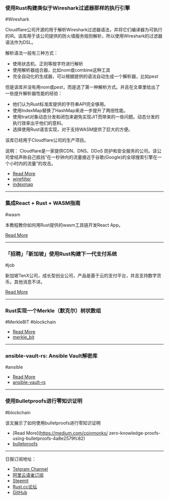 ### 使用Rust构建类似于Wireshark过滤器那样的执行引擎

#Wireshark

Cloudflare公司开源的用于解析Wireshark过滤器语法，并将它们编译器为可执行的IR。该库用于该公司提供的防火墙服务规则解析，所以使用Wireshark的过滤器语法作为DSL。

解析语法一般有三种方式：

- 使用状态机、正则等按字符进行解析
- 使用解析器组合器，比如nom或combine这种工具
- 完全自动化的生成器，可以根据提供的语法自动生成一个解析器，比如pest


但是该库并没有用nom或pest，而是选了第一种解析方式。并且在文章里给出了一些提升解析器性能的经验：

- 他们认为Rust标准库提供的字符串API完全够用。
- 使用IndexMap替换了HashMap来进一步提升了两倍性能。
- 使用trait对象动态分发和闭包来避免实现JIT而带来的一些问题。动态分发的执行效率出乎他们的意料。
- 选择使用Rust语言实现，对于支持WASM提供了巨大的方便。

该库已经用于Cloudflare公司的生产项目。

说明： Cloudflare是一家提供CDN、DNS、DDoS 防护和安全服务的公司。该公司曾经声称自己抵挡“在一秒钟内的流量接近于谷歌(Google)的全球搜索引擎在一个小时内的流量”的攻击。

- [Read More](https://blog.cloudflare.com/building-fast-interpreters-in-rust/)
- [wirefilter](https://github.com/cloudflare/wirefilter)
- [indexmap](https://github.com/bluss/indexmap)

---

### 集成React + Rust + WASM指南

#wasm

本教程教你如何用Rust提供的wasm工具链开发React App。

[Read More](https://prestonrichey.com/blog/react-rust-wasm/)

---

### 「招聘」「新加坡」使用Rust构建下一代支付系统

#job

新加坡TenX公司，成长型创业公司，产品是基于云的支付平台，并且支持数字货币。其他消息不详。

[Read More](https://functional.works-hub.com/jobs/software-engineer-in-singapore-singapore-c9d67?utm_source=reddit&utm_medium=job-tenx&utm_campaign=t.leland)

---

### Rust实现一个Merkle（默克尔）树状数组

#MerkleBIT #blockchain

- [Read More](https://www.reddit.com/r/rust/comments/aww097/starling_the_binary_indexed_merkle_tree_or/)
- [merkle_bit](https://github.com/ChosunOne/merkle_bit)

---

### ansible-vault-rs: Ansible Vault解密库

#ansible

- [Read More](https://medium.com/@woutergeraedts/our-first-rust-crate-decrypting-ansible-vaults-25f2f3a9a674)
- [ansible-vault-rs](https://github.com/tweedegolf/ansible-vault-rs)

---

### 使用Bulletproofs进行零知识证明

#blockchain

该文展示了如何使用bulletproofs进行零知识证明

- [Read More](https://medium.com/coinmonks/
zero-knowledge-proofs-using-bulletproofs-4a8e2579fc82)
- [bulletproofs](https://github.com/dalek-cryptography/bulletproofs)

---

日报订阅地址：

- [Telgram Channel](https://t.me/rust_daily_news )
- [阿里云语雀订阅](https://www.yuque.com/chaosbot/rustnews)
- [Steemit](https://steemit.com/@blackanger)
- [Rust.cc论坛](https://rust.cc)
- [GitHub](https://github.com/RustStudy/rust_daily_news)